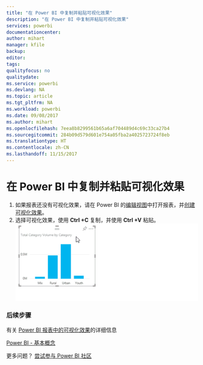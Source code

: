 ```yaml
---
title: "在 Power BI 中复制并粘贴可视化效果"
description: "在 Power BI 中复制并粘贴可视化效果"
services: powerbi
documentationcenter: 
author: mihart
manager: kfile
backup: 
editor: 
tags: 
qualityfocus: no
qualitydate: 
ms.service: powerbi
ms.devlang: NA
ms.topic: article
ms.tgt_pltfrm: NA
ms.workload: powerbi
ms.date: 09/08/2017
ms.author: mihart
ms.openlocfilehash: 7eea8b8299561b65a6af704489d4c69c33ca27b4
ms.sourcegitcommit: 284b09d579d601e754a05fba2a4025723724f8eb
ms.translationtype: HT
ms.contentlocale: zh-CN
ms.lasthandoff: 11/15/2017
---
```

# <a name="copy-and-paste-a-visualization-in-power-bi"></a>在 Power BI 中复制并粘贴可视化效果
1. 如果报表还没有可视化效果，请在 Power BI 的[编辑视图](service-reading-view-and-editing-view.md)中打开报表，并[创建可视化效果](power-bi-report-add-visualizations-i.md)。 
2. 选择可视化效果，使用 **Ctrl +C** 复制，并使用 **Ctrl +V** 粘贴。  
   ![](media/power-bi-visualization-copy-paste/copypasteviznew.gif)

### <a name="next-steps"></a>后续步骤
有关 [Power BI 报表中的可视化效果](power-bi-report-visualizations.md)的详细信息

[Power BI - 基本概念](service-basic-concepts.md)  

更多问题？ [尝试参与 Power BI 社区](http://community.powerbi.com/)

